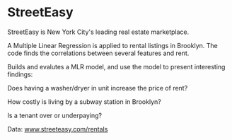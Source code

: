 # StreetEasy

StreetEasy is New York City's leading real estate marketplace.

A Multiple Linear Regression is applied to rental listings in
Brooklyn. The code finds the correlations between several features and rent. 

Builds and evalutes a MLR model, and use the model to present interesting findings:

Does having a washer/dryer in unit increase the price of rent?

How costly is living by a subway station in Brooklyn?

Is a tenant over or underpaying?

Data: www.streeteasy.com/rentals

